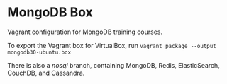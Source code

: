 # MongoDB Box

Vagrant configuration for MongoDB training courses.

To export the Vagrant box for VirtualBox, run `vagrant package --output mongodb30-ubuntu.box`

There is also a *nosql* branch, containing MongoDB, Redis, ElasticSearch, CouchDB, and Cassandra.